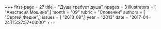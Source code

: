 +++
first-page = 27
title = "Душа требует душа"
npages = 3
illustrators = [ "Анастасия Мошина",]
month = "09"
rubric = "Словечки"
authors = [ "Сергей Федин",]
issues = [ "2013_09",]
year = "2013"
date = "2017-04-24T15:37:57+03:00"
+++
